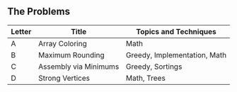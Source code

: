 ## The Problems

|  Letter | Title                     | Topics and Techniques                          |
|---------|---------------------------|-----------------------------|
|  A | Array Coloring            | Math                      |
|  B | Maximum Rounding               |Greedy, Implementation, Math                      |
|  C | Assembly via Minimums              |Greedy, Sortings               |
|  D | Strong Vertices               |Math, Trees                      |
